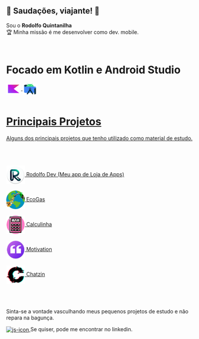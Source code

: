 ## 👋 Saudações, viajante! 🖖 

Sou o <b>Rodolfo Quintanilha</b>
<br>
🏆 Minha missão é me desenvolver como dev. mobile.


<div style="display: inline_block"><br>
<h1 >Focado em Kotlin e Android Studio</h1>
  <a href = "https://github.com/rodolfq">
<img align="center" height="30" width="40" alt="js-icon"  src="https://github.com/devicons/devicon/blob/master/icons/kotlin/kotlin-original.svg">
<img align="center" height="30" width="40" alt="js-icon"  src="https://github.com/devicons/devicon/blob/master/icons/androidstudio/androidstudio-original.svg">
</div>

  <div style="display: inline_block"><br>
<h1 >Principais Projetos</h1>
    Alguns dos principais projetos que tenho utilizado como material de estudo.<br><br>

   
   <br><br>
    <a href = "https://github.com/rodolfq/rodolfo.dev">
<img align="center" height="50" width="50" alt="js-icon"  src="https://github.com/rodolfq/rodolfo.dev/blob/master/app/src/main/res/mipmap-xhdpi/ic_icon_rodolfo.png"> Rodolfo Dev (Meu app de Loja de Apps)<br><br>
  <a href = "https://github.com/rodolfq/EcoGAS">
<img align="center" height="50" width="50" alt="js-icon"  src="https://github.com/rodolfq/EcoGAS/blob/master/icon.png"> EcoGas<br><br>
    <a href = "https://github.com/rodolfq/Calculinha">
<img align="center" height="50" width="50" alt="js-icon"  src="https://github.com/rodolfq/Calculinha/blob/master/icon2.png"> Calculinha<br><br>
    <a href = "https://github.com/rodolfq/motivation">
<img align="center" height="50" width="50" alt="js-icon"  src="https://github.com/rodolfq/motivation/blob/master/icon3.png"> Motivation<br><br></a>
    <a href = "https://github.com/rodolfq/Chatzin">
<img align="center" height="50" width="50" alt="js-icon"  src="https://github.com/rodolfq/Chatzin/blob/master/Icon2.png"> Chatzin<br><br></a>
    
    

<br>
<br>
Sinta-se a vontade vasculhando meus pequenos projetos de estudo e não repara na bagunça. <br>

<p>
<a href = "https://www.linkedin.com/in/rodolfo-q/">
  <img align="center" height="20" width="20" alt="js-icon"  src="https://cdn-icons-png.flaticon.com/512/174/174857.png">
  </a>
  Se quiser, pode me encontrar no linkedin.<br>
  </p>
 

<!---
rodolfq/rodolfq is a ✨ special ✨ repository because its `README.md` (this file) appears on your GitHub profile.
You can click the Preview link to take a look at your changes.
--->
